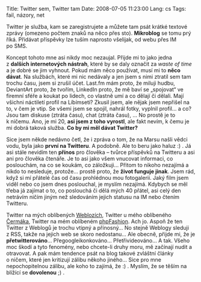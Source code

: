 Title: Twitter sem, Twitter tam
Date: 2008-07-05 11:23:00
Lang: cs
Tags: fail, názory, net

Twitter je služba, kam se zaregistrujete a můžete tam psát krátké textové zprávy (omezeno počtem znaků na něco přes sto). **Mikroblog** se tomu prý říká. Přidávat příspěvky lze tuším naprosto všelijak, od webu přes IM po SMS.

Koncept tohoto mne asi nikdy moc nezaujal. Přijde mi to jako jedna z **dalších internetových nástrah**, které by se daly označit za *waste of time* a je dobré se jim vyhnout. Pokud mám něco používat, musí mi to **něco dávat**. Na službách, které mi nic nedávaly a jen jsem s nimi ztratil sem tam trochu času, jsem si zrušil účet. Last.fm mám proto, že miluji hudbu, DeviantArt proto, že tvořím, LinkedIn proto, že mě baví se „spojovat“ ve firemní sféře a koukat po lidech, co vlastně umí a co dělají či dělali. Mají všichni náctiletí profil na Líbímseti? Zkusil jsem, ale nějak jsem nepřišel na to, v čem je vtip. Se všemi jsem se spojil, nahrál fotky, vyplnil profil… a co? Jsou tam diskuse (ztráta času), chat (ztráta času), … No prostě je to k ničemu. Ano, je mi 20, **asi jsem z toho vyrostl**, ale fakt nevím, k čemu je mi dobrá taková služba. **Co by mi měl dávat Twitter?**

Sice jsem někde nedávno četl, že i zpráva o tom, že na Marsu našli vědci vodu, byla jako **první na Twitteru**. A podobně. Ale to beru jako haluz :) . Já asi stále nevidím ten **přínos** pro člověka – tvůrce příspěvků na Twitteru a asi ani pro člověka čtenáře. Je to asi jako všem vnucovat informaci, co poslouchám, na co se koukám, co záložkuji… Přitom to nikoho nezajímá a nikdo to nesleduje, protože… prostě proto, že **život funguje jinak**. Jsem rád, když si mí přátelé čas od času prohlédnou mou fotogalerii. Jaký film jsem viděl nebo co jsem dnes poslouchal, je myslím nezajímá. Kdybych se měl třeba já zajímat o to, co poslouchá či dělá mých 40 přátel, asi celý den netrávím ničím jiným než sledováním jejich statusu na IM nebo čtením Twitteru.

Twitter na mých oblíbených [Weblozích](http://www.weblogy.cz/zdroje/twitter/), Twitter u mého oblíbeného [Čermáka](http://extra.cz/blog/2008/07/zamiloval-jsem-si-twitter.html), Twitter na mém oblíbeném [php](http://phpfashion.com/twitter-for-php)[Fashion](http://phpfashion.com/piste-na-twitter-z-adresniho-radku-prohlizece). Ach jo. Aspoň že ten Twitter z Weblogů je trochu vtipný a přínosný… No stejně Weblogy sleduji z RSS, takže na jejich web se skoro nedostanu… Ale obecně, přijde mi, že je **přetwitterováno**… Přegoogleikon­kováno… Přetřivideováno… A tak. Všeho moc škodí a tyto fenomény, nebo chcete-li druhy moru, mě začínají nudit a otravovat. A pak mám tendence psát na blog takové zvláštní články o ničem, které jen kritizují zálibu někoho jiného… Sice pro mne nepochopitelnou zálibu, ale koho to zajímá, že :) . Myslím, že se těším na blížící se **dovolenou** ;) .
